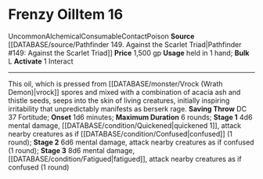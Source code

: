﻿---
actions: '[one-action]'
bulk: L
duration: 6 rounds
id: '552'
item_category: Alchemical Items
item_subcategory: Alchemical Poisons
level: '16'
name: Frenzy Oil
onset: 1d6 minutes
price: 1,500 gp
rarity: Uncommon
saving_throw: DC 37 Fortitude
source: '[[DATABASE/source/Pathfinder 149. Against the Scarlet Triad|Pathfinder #149:
  Against the Scarlet Triad]]'
stage: 'Stage 1: 4d6 mental damage, quickened 1, attack nearbycreatures as if confused
  (1 round)Stage 2: 6d6 mental damage, attack nearby creatures as if confused (1 round)Stage
  3: 8d6 mental damage, fatigued, attack nearbycreatures as if confused (1 round)'
subcategory: alchemical/poison
trait:
- '[[DATABASE/trait/Alchemical|Alchemical]]'
- '[[DATABASE/trait/Consumable|Consumable]]'
- '[[DATABASE/trait/Contact|Contact]]'
- '[[DATABASE/trait/Poison|Poison]]'
- '[[DATABASE/trait/Uncommon|Uncommon]]'
type: Item
usage: held in 1 hand

---
# Frenzy Oil<span class="item-type">Item 16</span>

<span class="trait-uncommon item-trait">Uncommon</span><span class="item-trait">Alchemical</span><span class="item-trait">Consumable</span><span class="item-trait">Contact</span><span class="item-trait">Poison</span>
**Source** [[DATABASE/source/Pathfinder 149. Against the Scarlet Triad|Pathfinder #149: Against the Scarlet Triad]]
**Price** 1,500 gp
**Usage** held in 1 hand; **Bulk** L
**Activate** <span class="action-icon">1</span> Interact

---
This oil, which is pressed from [[DATABASE/monster/Vrock (Wrath Demon)|vrock]] spores and mixed with a combination of acacia ash and thistle seeds, seeps into the skin of living creatures, initially inspiring irritability that unpredictably manifests as berserk rage.
 **Saving Throw** DC 37 Fortitude; **Onset** 1d6 minutes; **Maximum Duration** 6 rounds; **Stage 1** 4d6 mental damage, [[DATABASE/condition/Quickened|quickened 1]], attack nearby creatures as if [[DATABASE/condition/Confused|confused]] (1 round); **Stage 2** 6d6 mental damage, attack nearby creatures as if confused (1 round); **Stage 3** 8d6 mental damage, [[DATABASE/condition/Fatigued|fatigued]], attack nearby creatures as if confused (1 round)